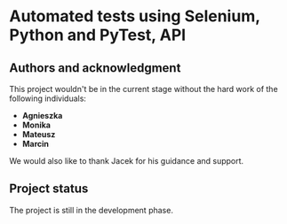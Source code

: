 # Automated tests using Selenium, Python and PyTest, API

## Authors and acknowledgment
This project wouldn't be in the current stage without the hard work of the following individuals:
* **Agnieszka**
* **Monika**
* **Mateusz**
* **Marcin**

We would also like to thank Jacek for his guidance and support.

## Project status
The project is still in the development phase.
